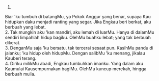 1.
Biar 'ku tumbuh di batangMu, ya Pokok Anggur yang benar,
supaya Kau hidupkan daku menjadi ranting yang segar.
Jika Engkau beri berkat, aku berbuah yang lebat.
<br>
2.
Tak mungkin aku 'kan mandiri, aku lemah di luarMu.
Hanya di dalamMu sendiri limpahlah hidup bagiku.
OlehMu buahku lebat; yang tak berbuah dikerat.
<br>
3.
DenganMu saja 'ku bersatu, tak tercerai sesaat pun.
KasihMu pandu di jalanku; 'ku hidup oleh hidupMu.
Dengan salibMu 'ku menang, jikalau Kauberi terang.
<br>
4.
Diriku milikMu abadi, Engkau tumbuhkan imanku.
Yang dalam aku Kaumulai Kausempurnakan bagiMu.
OlehMu kuncup merekah, hingga berbuah mulia.
